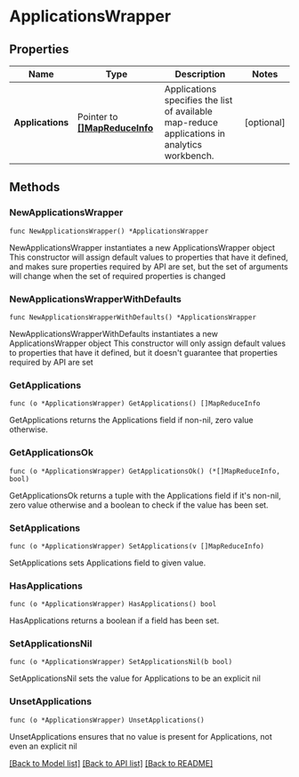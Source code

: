 # ApplicationsWrapper

## Properties

Name | Type | Description | Notes
------------ | ------------- | ------------- | -------------
**Applications** | Pointer to [**[]MapReduceInfo**](MapReduceInfo.md) | Applications specifies the list of available map-reduce applications in analytics workbench. | [optional] 

## Methods

### NewApplicationsWrapper

`func NewApplicationsWrapper() *ApplicationsWrapper`

NewApplicationsWrapper instantiates a new ApplicationsWrapper object
This constructor will assign default values to properties that have it defined,
and makes sure properties required by API are set, but the set of arguments
will change when the set of required properties is changed

### NewApplicationsWrapperWithDefaults

`func NewApplicationsWrapperWithDefaults() *ApplicationsWrapper`

NewApplicationsWrapperWithDefaults instantiates a new ApplicationsWrapper object
This constructor will only assign default values to properties that have it defined,
but it doesn't guarantee that properties required by API are set

### GetApplications

`func (o *ApplicationsWrapper) GetApplications() []MapReduceInfo`

GetApplications returns the Applications field if non-nil, zero value otherwise.

### GetApplicationsOk

`func (o *ApplicationsWrapper) GetApplicationsOk() (*[]MapReduceInfo, bool)`

GetApplicationsOk returns a tuple with the Applications field if it's non-nil, zero value otherwise
and a boolean to check if the value has been set.

### SetApplications

`func (o *ApplicationsWrapper) SetApplications(v []MapReduceInfo)`

SetApplications sets Applications field to given value.

### HasApplications

`func (o *ApplicationsWrapper) HasApplications() bool`

HasApplications returns a boolean if a field has been set.

### SetApplicationsNil

`func (o *ApplicationsWrapper) SetApplicationsNil(b bool)`

 SetApplicationsNil sets the value for Applications to be an explicit nil

### UnsetApplications
`func (o *ApplicationsWrapper) UnsetApplications()`

UnsetApplications ensures that no value is present for Applications, not even an explicit nil

[[Back to Model list]](../README.md#documentation-for-models) [[Back to API list]](../README.md#documentation-for-api-endpoints) [[Back to README]](../README.md)


